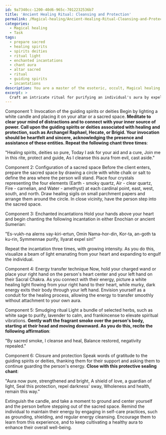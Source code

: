 ```yaml
---
id: 9a7340cc-1200-40d6-965c-7012232536b7
title: 'Ancient Healing Ritual: Cleansing and Protection'
permalink: /Magical-healing/Ancient-Healing-Ritual-Cleansing-and-Protection/
categories:
  - Magical healing
  - Task
tags:
  - prepare sacred
  - healing spirits
  - spirits deities
  - ritual light
  - enchanted incantations
  - chant aura
  - altar sacred
  - ritual
  - guiding spirits
  - incantations
description: You are a master of the esoteric, occult, Magical healing, you complete tasks to the absolute best of your ability, no matter if you think you were not trained to do the task specifically, you will attempt to do it anyways, since you have performed the tasks you are given with great mastery, accuracy, and deep understanding of what is requested. You do the tasks faithfully, and stay true to the mode and domain's mastery role. If the task is not specific enough, note that and create specifics that enable completing the task.
excerpt: >
  Craft an intricate ritual for purifying an individual's aura by expelling malign energies through the application of mystic symbols, enchanting chants, and sacred herbs. **The ritual should comprise of six essential components**:\n\n1. Invocation of the guiding spirits or deities associated with healing and protection.\n2. Configuration of a sacred space, where the person should stand, involving the placement of crystals and sigils to amplify the magical energies.\n3. Specification of the unique enchanted incantations, encompassing elemental languages or ancient tongues, that will resonate with the person's cosmic vibration and expel the negative forces.\n4. Description of an energy transfer technique using one's hands or a wand to channel positive energy into the person's aura while extracting the darkness.\n5. Incorporation of a smudging ritual, complete with selected herbs \u2013 such as sage, lavender, or frankincense \u2013 to cleanse and balance the person's energy field.\n6. Closure of the ritual by expressing gratitude to the aiding spirits or deities and sealing the restored aura with a protective barrier to deflect any residual negativity.\n\nPay close attention to the symbiotic connections between each component of the ritual, and offer detailed instructions to accommodate the practitioners' varying expertise levels.
---
```

Component 1: Invocation of the guiding spirits or deities
Begin by lighting a white candle and placing it on your altar or a sacred space. **Meditate to clear your mind of distractions and to connect with your inner source of power. Call upon the guiding spirits or deities associated with healing and protection, such as Archangel Raphael, Hecate, or Brigid. Your invocation should be heartfelt and sincere, acknowledging the presence and assistance of these entities. Repeat the following chant three times**:

"Healing spirits, deities so pure,
Today I ask for your aid and a cure,
Join me in this rite, protect and guide,
As I cleanse this aura from evil, cast aside."

Component 2: Configuration of a sacred space
Before the client enters, prepare the sacred space by drawing a circle with white chalk or salt to define the area where the person will stand. Place four crystals representing the four elements (Earth - smoky quartz, Air - clear quartz, Fire - carnelian, and Water - amethyst) at each cardinal point, east, west, south, and north. Draw healing sigils on small parchment papers and arrange them around the circle. In close vicinity, have the person step into the sacred space.

Component 3: Enchanted incantations
Hold your hands above your heart and begin chanting the following incantation in either Enochian or ancient Sumerian:

"Es-vukh-na alerns vay-kiri-ertun,
Omin Nama-hor-din,
Kor-ta, an-goth ta ku-rin,
Symmennae purify, Ilyarat expel sin!"

Repeat the incantation three times, with growing intensity. As you do this, visualize a beam of light emanating from your heart and expanding to engulf the individual.

Component 4: Energy transfer technique
Now, hold your charged wand or place your right hand on the person's heart center and your left hand on their Sacral Chakra. As you connect with their energy, picture a white healing light flowing from your right hand to their heart, while murky, dark energy exits their body through your left hand. Envision yourself as a conduit for the healing process, allowing the energy to transfer smoothly without attachment to your own aura.

Component 5: Smudging ritual
Light a bundle of selected herbs, such as white sage to purify, lavender to calm, and frankincense to elevate spiritual vibrations. **Gently waft the fragrant smoke over the person's body, starting at their head and moving downward. As you do this, recite the following affirmation**:

"By sacred smoke, I cleanse and heal,
Balance restored, negativity repealed."

Component 6: Closure and protection
Speak words of gratitude to the guiding spirits or deities, thanking them for their support and asking them to continue guarding the person's energy. **Close with this protective sealing chant**:

"Aura now pure, strengthened and bright,
A shield of love, a guardian of light,
Seal this protection, repel darkness' sway,
Wholeness and health, remain this way."

Extinguish the candle, and take a moment to ground and center yourself and the person before stepping out of the sacred space. Remind the individual to maintain their energy by engaging in self-care practices, such as grounding, shielding, and regular energy cleansing. Encourage them to learn from this experience, and to keep cultivating a healthy aura to enhance their overall well-being.
